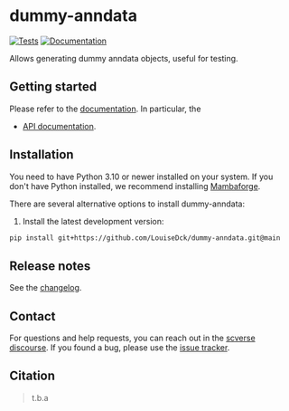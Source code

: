 # dummy-anndata

[![Tests][badge-tests]][link-tests]
[![Documentation][badge-docs]][link-docs]

[badge-tests]: https://img.shields.io/github/actions/workflow/status/LouiseDck/dummy-anndata/test.yaml?branch=main
[link-tests]: https://github.com/LouiseDck/dummy-anndata/actions/workflows/test.yml
[badge-docs]: https://img.shields.io/readthedocs/dummy-anndata

Allows generating dummy anndata objects, useful for testing.

## Getting started

Please refer to the [documentation][link-docs]. In particular, the

-   [API documentation][link-api].

## Installation

You need to have Python 3.10 or newer installed on your system. If you don't have
Python installed, we recommend installing [Mambaforge](https://github.com/conda-forge/miniforge#mambaforge).

There are several alternative options to install dummy-anndata:

<!--
1) Install the latest release of `dummy-anndata` from [PyPI][link-pypi]:

```bash
pip install dummy-anndata
```
-->

1. Install the latest development version:

```bash
pip install git+https://github.com/LouiseDck/dummy-anndata.git@main
```

## Release notes

See the [changelog][changelog].

## Contact

For questions and help requests, you can reach out in the [scverse discourse][scverse-discourse].
If you found a bug, please use the [issue tracker][issue-tracker].

## Citation

> t.b.a

[scverse-discourse]: https://discourse.scverse.org/
[issue-tracker]: https://github.com/LouiseDck/dummy-anndata/issues
[changelog]: https://dummy-anndata.readthedocs.io/latest/changelog.html
[link-docs]: https://dummy-anndata.readthedocs.io
[link-api]: https://dummy-anndata.readthedocs.io/latest/api.html
[link-pypi]: https://pypi.org/project/dummy-anndata
